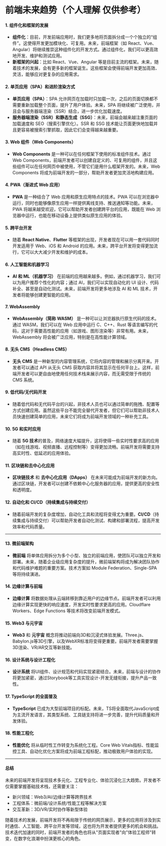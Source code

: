 # 前端未来趋势（个人理解 仅供参考）

#### 1. **组件化和框架的发展**

* **组件化**：目前，开发前端应用时，我们更多地将页面拆分成一个个独立的“组件”。这使得开发更加模块化、可复用。未来，前端框架（如 React、Vue、Angular）将继续推崇这种组件化的开发方式。通过组件化，我们可以更高效地开发、维护和测试应用。
* **新框架的兴起**：比如 React、Vue、Angular 等是目前主流的框架。未来，随着技术的发展，会有更多新的框架诞生。这些框架会使得前端开发更加高效、灵活，能够应对更复杂的应用需求。

#### 2. **单页应用（SPA）和进阶渲染方式**

* **单页应用（SPA）**：SPA 允许网页在加载时只加载一次，之后的页面切换都不需要重新加载整个页面，提升了用户体验。未来，SPA 将继续被广泛使用，并且会与服务器端渲染（SSR）结合，进一步优化加载速度。
* **服务器端渲染（SSR）和静态生成（SSG）**：未来，前端会越来越注重页面的加载速度和 SEO（搜索引擎优化）。SSR 和 SSG 技术能让页面更快地加载并且更容易被搜索引擎抓取，因此它们会变得越来越重要。

#### 3. **Web 组件（Web Components）**

* **Web Components** 是一种可以在任何框架下使用的标准组件技术。通过 Web Components，前端开发者可以创建自定义的、可复用的组件，并且这些组件可以在任何网页中被使用，不管它们是用什么框架开发的。未来，Web Components 将成为前端开发的一部分，帮助开发者更加灵活地构建应用。

#### 4. **PWA（渐进式 Web 应用）**

* **PWA** 是一种结合了 Web 应用和原生应用特点的技术。PWA 可以在浏览器中运行，同时也能够像原生应用一样提供离线支持、推送通知等功能。未来，PWA 将越来越受欢迎，它可以帮助开发者创建跨平台的应用，既能在 Web 浏览器中运行，也能在移动设备上提供类似原生应用的体验。

#### 5. **跨平台开发**

* 随着 **React Native**、**Flutter** 等框架的出现，开发者现在可以用一套代码同时开发适用于 Web、iOS 和 Android 的应用。未来，跨平台开发将变得更加流行，它可以大大减少开发和维护的成本。

#### 6. **人工智能和机器学习**

* **AI 和 ML（机器学习）** 在前端的应用越来越多。例如，通过机器学习，我们可以为用户推荐个性化的内容；通过 AI，我们可以实现自动化的 UI 设计、代码补全、甚至是自动化测试。未来，前端开发将更多地涉及 AI 和 ML 技术，开发者将能够创建更智能的应用。

#### 7. **WebAssembly**

* **WebAssembly（简称 WASM）** 是一种可以让浏览器执行原生代码的技术。通过 WASM，我们可以在 Web 应用中运行 C、C++、Rust 等语言编写的代码，这对于需要高性能的应用（如游戏、图形渲染等）非常有用。未来，WebAssembly 将会被广泛应用，特别是在高性能计算领域。

#### 8. **无头 CMS（Headless CMS）**

* **无头 CMS** 是一种新型的内容管理系统，它将内容的管理和展示分离开来。开发者可以通过 API 从无头 CMS 获取内容并将其显示在任何平台上。这样，前端开发者可以更自由地使用任何技术栈来展示内容，而无需受限于传统的 CMS 系统。

#### 9. **低代码/无代码开发**

* 随着低代码和无代码平台的兴起，非技术人员也可以通过简单的拖拽、配置等方式创建应用。虽然这些平台不能完全替代开发者，但它们可以帮助非技术人员快速创建简单的应用，未来它们将成为前端开发领域的一种补充工具。

#### 10. **5G 和实时应用**

* 随着 **5G 技术**的普及，网络速度大幅提升，这将使得一些实时性要求高的应用（如在线游戏、视频直播、远程控制等）变得更加流畅。前端开发将需要支持高实时性、低延迟的应用体验。

#### 11. **区块链和去中心化应用**

* **区块链技术** 和 **去中心化应用（DApps）** 在未来可能成为前端开发的新方向。通过区块链，开发者可以创建不依赖中心化服务器的应用，提供更高的安全性和透明度。

#### 12. **自动化和 CI/CD（持续集成与持续交付）**

* 随着前端开发的复杂度增加，自动化工具和流程将变得尤为重要。**CI/CD**（持续集成与持续交付）可以帮助开发者自动化测试、构建和部署流程，提高开发效率和代码质量。

* * *

#### 13. **微前端架构**

* **微前端** 将单体应用拆分为多个小型、独立的前端应用，使团队可以独立开发和部署。未来，随着企业级应用复杂度的提升，微前端架构将成为解决团队协作和代码维护难题的重要方案。技术方案如 Module Federation、Single-SPA 等将持续演进。

#### 14. **边缘计算与前端**

* **边缘计算** 将数据处理从云端转移到靠近用户的边缘节点。前端开发者可以利用边缘计算实现更快的响应速度，开发实时性要求更高的应用。Cloudflare Workers、Edge Functions 等技术将改变前端开发模式。

#### 15. **Web3 与元宇宙**

* **Web3** 和 **元宇宙** 概念将推动前端向3D和沉浸式体验发展。Three.js、Babylon.js等3D引擎，以及WebXR标准将变得更重要。前端开发者需要掌握3D渲染、VR/AR交互等新技能。

#### 16. **设计系统与设计工程化**

* **设计系统** 将UI组件、设计规范和代码实现紧密结合。未来，前端与设计的协作将更加紧密，通过Storybook等工具实现设计-开发无缝衔接，提升产品一致性。

#### 17. **TypeScript 的全面普及**

* **TypeScript** 已成为大型前端项目的标配。未来，TS将全面取代JavaScript成为主流开发语言，其类型系统、工具链支持将进一步完善，提升代码质量和开发体验。

#### 18. **性能工程化**

* **性能优化** 将从临时性工作转变为系统化工程。Core Web Vitals指标、性能监控工具、自动化优化方案将成为前端工程标配，推动极致用户体验的实现。

* * *

#### 总结

未来的前端开发将呈现技术多元化、工程专业化、体验沉浸化三大趋势。开发者不仅需要掌握基础技术栈，还需要关注：
- 新兴领域：Web3/AI/边缘计算等跨界技术
- 工程体系：微前端/设计系统/性能工程等解决方案
- 交互革新：3D/VR/实时协作等新型体验

随着技术的发展，前端开发将不再局限于传统的网页展示，更多的应用将涉及到实时通信、人工智能、跨平台开发等领域，这也将为开发者提供更多的机会和挑战。
技术迭代加速的同时，前端开发者的角色也将从"页面实现者"向"体验工程师"转变，在数字化浪潮中扮演更核心的角色。
